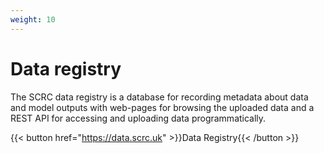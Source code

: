 ```yaml
---
weight: 10
---
```


# Data registry

The SCRC data registry is a database for recording metadata about data and model outputs with web-pages for browsing the uploaded data and a REST API for accessing and uploading data programmatically.

{{< button href="https://data.scrc.uk" >}}Data Registry{{< /button >}}